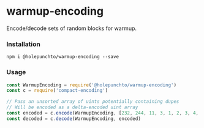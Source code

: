 # warmup-encoding
Encode/decode sets of random blocks for warmup.

### Installation
`npm i @holepunchto/warmup-encoding --save`

### Usage
```js
const WarmupEncoding = require('@holepunchto/warmup-encoding')
const c = require('compact-encoding')

// Pass an unsorted array of uints potentially containing dupes
// Will be encoded as a delta-encoded uint array
const encoded = c.encode(WarmupEncoding, [232, 244, 11, 3, 1, 2, 3, 4, 5, 23])
const decoded = c.decode(WarmupEncoding, encoded)
```


